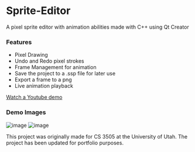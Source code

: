 # Sprite-Editor
A pixel sprite editor with animation abilities made with C++ using Qt Creator

### Features
- Pixel Drawing
- Undo and Redo pixel strokes
- Frame Management for animation
- Save the project to a .ssp file for later use
- Export a frame to a png
- Live animation playback

[Watch a Youtube demo](https://www.youtube.com/watch?v=56juJ4aOxg4&ab_channel=DIEGOPEREZ)

### Demo Images
![image](https://github.com/Dpere22/Sprite-Editor/assets/142926404/d1cdd08e-18c4-4c6f-9269-ae23b341814c)
![image](https://github.com/Dpere22/Sprite-Editor/assets/142926404/431ffab6-98f5-42b8-bb2d-a986850292be)

This project was originally made for CS 3505 at the University of Utah. The project has been updated for portfolio purposes. 






